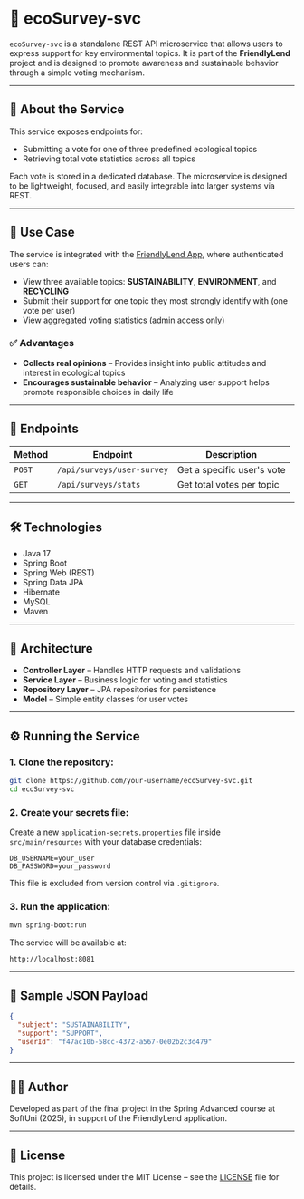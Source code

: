 # 🌿 ecoSurvey-svc

`ecoSurvey-svc` is a standalone REST API microservice that allows users to express support for key environmental topics. It is part of the **FriendlyLend** project and is designed to promote awareness and sustainable behavior through a simple voting mechanism.

---

## 📘 About the Service

This service exposes endpoints for:

- Submitting a vote for one of three predefined ecological topics
- Retrieving total vote statistics across all topics

Each vote is stored in a dedicated database. The microservice is designed to be lightweight, focused, and easily integrable into larger systems via REST.

---

## 🧠 Use Case

The service is integrated with the [FriendlyLend App](https://github.com/Boryana-Mihaylova/friendly-lend-app), where authenticated users can:

- View three available topics: **SUSTAINABILITY**, **ENVIRONMENT**, and **RECYCLING**
- Submit their support for one topic they most strongly identify with (one vote per user)
- View aggregated voting statistics (admin access only)

### ✅ Advantages

- **Collects real opinions** – Provides insight into public attitudes and interest in ecological topics
- **Encourages sustainable behavior** – Analyzing user support helps promote responsible choices in daily life

---

## 🔗 Endpoints

| Method | Endpoint                   | Description                 |
|--------|----------------------------|-----------------------------|
| `POST` | `/api/surveys/user-survey` | Get a specific user's vote  |
| `GET`  | `/api/surveys/stats`       | Get total votes per topic   |

---

## 🛠️ Technologies

- Java 17
- Spring Boot
- Spring Web (REST)
- Spring Data JPA
- Hibernate
- MySQL
- Maven

---

## 🧱 Architecture

- **Controller Layer** – Handles HTTP requests and validations
- **Service Layer** – Business logic for voting and statistics
- **Repository Layer** – JPA repositories for persistence
- **Model** – Simple entity classes for user votes

---

## ⚙️ Running the Service

### 1. Clone the repository:
```bash
git clone https://github.com/your-username/ecoSurvey-svc.git
cd ecoSurvey-svc
```

### 2. Create your secrets file:
Create a new `application-secrets.properties` file inside `src/main/resources` with your database credentials:
```properties
DB_USERNAME=your_user
DB_PASSWORD=your_password
```
This file is excluded from version control via `.gitignore`.

### 3. Run the application:
```bash
mvn spring-boot:run
```

The service will be available at:
```
http://localhost:8081
```

---

## 🚀 Sample JSON Payload

```json
{
  "subject": "SUSTAINABILITY",
  "support": "SUPPORT",
  "userId": "f47ac10b-58cc-4372-a567-0e02b2c3d479"
}
```

---

## 👩‍💻 Author

Developed as part of the final project in the Spring Advanced course at SoftUni (2025), in support of the FriendlyLend application.

---

## 📄 License

This project is licensed under the MIT License – see the [LICENSE](LICENSE) file for details.
